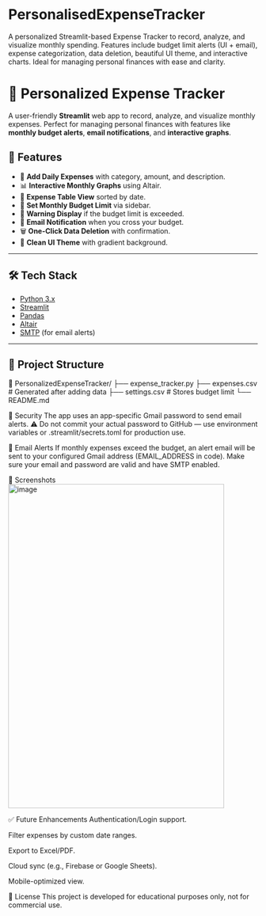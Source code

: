 # PersonalisedExpenseTracker
A personalized Streamlit-based Expense Tracker to record, analyze, and visualize monthly spending. Features include budget limit alerts (UI + email), expense categorization, data deletion, beautiful UI theme, and interactive charts. Ideal for managing personal finances with ease and clarity.
# 📒 Personalized Expense Tracker

A user-friendly **Streamlit** web app to record, analyze, and visualize monthly expenses. Perfect for managing personal finances with features like **monthly budget alerts**, **email notifications**, and **interactive graphs**.

## 🚀 Features

- 📅 **Add Daily Expenses** with category, amount, and description.
- 📊 **Interactive Monthly Graphs** using Altair.
- 🧾 **Expense Table View** sorted by date.
- 💸 **Set Monthly Budget Limit** via sidebar.
- 🚨 **Warning Display** if the budget limit is exceeded.
- 📧 **Email Notification** when you cross your budget.
- 🗑️ **One-Click Data Deletion** with confirmation.
- 🎨 **Clean UI Theme** with gradient background.

---

## 🛠️ Tech Stack

- [Python 3.x](https://www.python.org/)
- [Streamlit](https://streamlit.io/)
- [Pandas](https://pandas.pydata.org/)
- [Altair](https://altair-viz.github.io/)
- [SMTP](https://docs.python.org/3/library/smtplib.html) (for email alerts)

---

## 📂 Project Structure

📁 PersonalizedExpenseTracker/
├── expense_tracker.py
├── expenses.csv # Generated after adding data
├── settings.csv # Stores budget limit
└── README.md

🔐 Security
The app uses an app-specific Gmail password to send email alerts.
⚠️ Do not commit your actual password to GitHub — use environment variables or .streamlit/secrets.toml for production use.

📧 Email Alerts
If monthly expenses exceed the budget, an alert email will be sent to your configured Gmail address (EMAIL_ADDRESS in code). Make sure your email and password are valid and have SMTP enabled.

📸 Screenshots
<img width="436" height="655" alt="image" src="https://github.com/user-attachments/assets/c15df6ec-fe36-47f2-8d52-e5520c7004a4" />


✅ Future Enhancements
Authentication/Login support.

Filter expenses by custom date ranges.

Export to Excel/PDF.

Cloud sync (e.g., Firebase or Google Sheets).

Mobile-optimized view.

📄 License
This project is developed for educational purposes only, not for commercial use.
